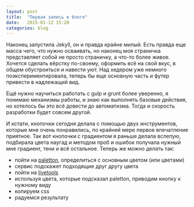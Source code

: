```yaml
---
layout: post
title:  "Первая запись в блоге"
date:   2015-01-12 15:20
categories: blog
---
```

Наконец запустила Jekyll, он и правда крайне милый. Есть правда еще масса чего, что нужно осваивать, но наконец моя страничка представляет собой не просто страничку, а что-то более живое.
Хочется сделать вёрстку по-своему, оформить всё на свой вкус, в общем обустроиться и навести уют. Над хедером уже немного поэкспериментировала, теперь бы еще основную часть и футер привести в надлежащий вид. 

Ещё нужно научиться работать с gulp и grunt более уверенно, я понимаю механизмы работы, и знаю как выполнять базовые действия, но хотелось бы это всё довести до автоматизма. Тогда и скорость разработки будет совсем другой.

И кстати, кнопочки сегодня делала с помощью двух инструментов, которые мне очень понравились, по крайней мере первое впечатление приятное. Так вот кнопочки с градиентом я раньше делала вслепую, подбирала цвета наугад и методом проб и ошибок получала нужный мне градиент, тени и всё остальное. Теперь же можно делать так:

* пойти на [paletton], определиться с основным цветом (или цветами)
* сервис подскажет подходящие друг другу цвета
* пойти на [livetools]
* используя цвета, которые подсказал paletton, приводим кнопку к нужному виду
* копируем css
* радуемся результату

[paletton]:	http://paletton.com
[livetools]: http://livetools.uiparade.com/button-builder.html# 